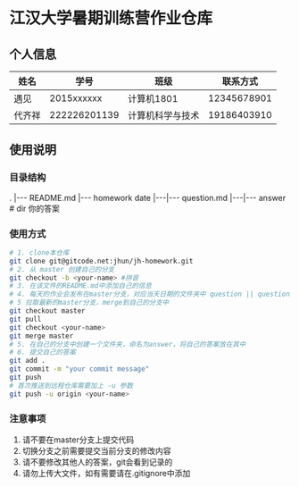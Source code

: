 # 江汉大学暑期训练营作业仓库

## 个人信息
|姓名|学号|班级|联系方式|
|---|---|---|---|
|遇见|2015xxxxxx|计算机1801|12345678901|
|代齐祥|222226201139|计算机科学与技术|19186403910|
## 使用说明
### 目录结构

.
|--- README.md
|--- homework date
|---|--- question.md
|---|--- answer  # dir 你的答案

### 使用方式
```bash
# 1. clone本仓库
git clone git@gitcode.net:jhun/jh-homework.git
# 2. 从 master 创建自己的分支
git checkout -b <your-name> #拼音
# 3. 在该文件的README.md中添加自己的信息
# 4. 每天的作业会发布在master分支，对应当天日期的文件夹中 question || question.md
# 5 拉取最新的master分支，merge到自己的分支中
git checkout master
git pull
git checkout <your-name>
git merge master
# 5. 在自己的分支中创建一个文件夹，命名为answer，将自己的答案放在其中
# 6. 提交自己的答案
git add .
git commit -m "your commit message"
git push  
# 首次推送到远程仓库需要加上 -u 参数 
git push -u origin <your-name>
```

### 注意事项
1. 请不要在master分支上提交代码
2. 切换分支之前需要提交当前分支的修改内容
3. 请不要修改其他人的答案，git会看到记录的
4. 请勿上传大文件，如有需要请在.gitignore中添加

